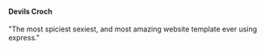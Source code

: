 #### Devils Croch
"The most spiciest sexiest, and most amazing website template ever using express."
